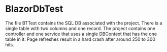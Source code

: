 # BlazorDbTest
The file BTTest contains the SQL DB associated with the project.
There is a single table with two columns and one record.  The project contains one controller and one service that uses a single DBContext that has the one table in it.
Page refreshes result in a hard crash after around 250 to 300 hits.

